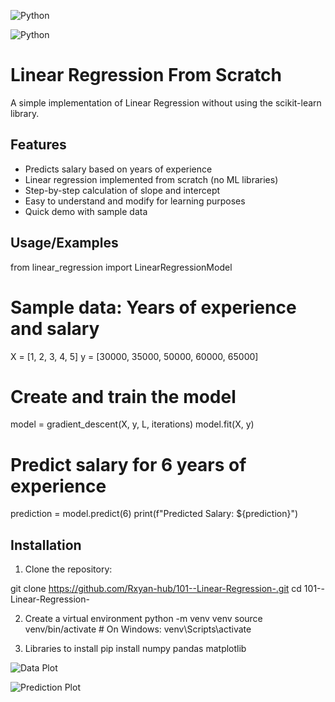 

![Python](https://img.shields.io/badge/python-ML-blue)

![Python](https://img.shields.io/badge/Linear-Regression-green)

# Linear Regression From Scratch  
A simple implementation of Linear Regression without using the scikit-learn library.  



## Features

- Predicts salary based on years of experience
- Linear regression implemented from scratch (no ML libraries)
- Step-by-step calculation of slope and intercept
- Easy to understand and modify for learning purposes
- Quick demo with sample data
## Usage/Examples

from linear_regression import LinearRegressionModel

# Sample data: Years of experience and salary
X = [1, 2, 3, 4, 5]
y = [30000, 35000, 50000, 60000, 65000]

# Create and train the model
model = gradient_descent(X, y, L, iterations) 
model.fit(X, y)

# Predict salary for 6 years of experience
prediction = model.predict(6)
print(f"Predicted Salary: ${prediction}")

## Installation

1. Clone the repository:

git clone https://github.com/Rxyan-hub/101--Linear-Regression-.git
cd 101--Linear-Regression-

2. Create a virtual environment
python -m venv venv
source venv/bin/activate  # On Windows: venv\Scripts\activate

3. Libraries to install 
pip install numpy pandas matplotlib

  

![Data Plot](https://github.com/user-attachments/assets/c6a89494-ce9d-47c9-b483-7f4a2d797748)

![Prediction Plot](https://github.com/user-attachments/assets/318a251c-8964-4ca4-ac75-87691b8f26b2)



